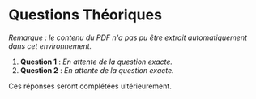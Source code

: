 # Questions Théoriques

*Remarque : le contenu du PDF n'a pas pu être extrait automatiquement dans cet environnement.*

1. **Question 1** : _En attente de la question exacte._
2. **Question 2** : _En attente de la question exacte._

Ces réponses seront complétées ultérieurement.
